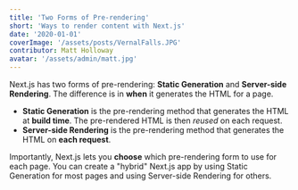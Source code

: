 ```yaml
---
title: 'Two Forms of Pre-rendering'
short: 'Ways to render content with Next.js'
date: '2020-01-01'
coverImage: '/assets/posts/VernalFalls.JPG'
contributor: Matt Holloway
avatar: '/assets/admin/matt.jpg'
---
```


Next.js has two forms of pre-rendering: **Static Generation** and **Server-side Rendering**. The difference is in **when** it generates the HTML for a page.

- **Static Generation** is the pre-rendering method that generates the HTML at **build time**. The pre-rendered HTML is then _reused_ on each request.
- **Server-side Rendering** is the pre-rendering method that generates the HTML on **each request**.

Importantly, Next.js lets you **choose** which pre-rendering form to use for each page. You can create a "hybrid" Next.js app by using Static Generation for most pages and using Server-side Rendering for others.